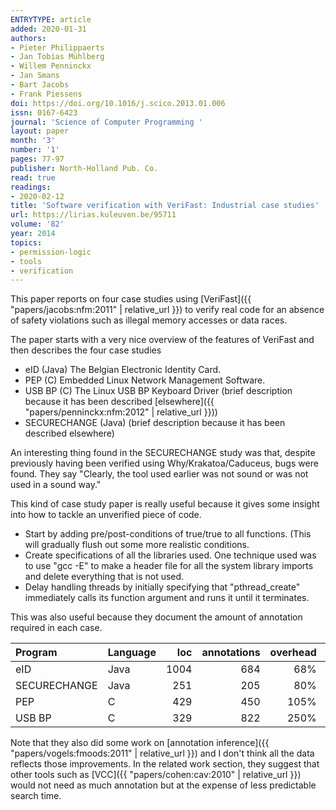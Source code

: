 ```yaml
---
ENTRYTYPE: article
added: 2020-01-31
authors:
- Pieter Philippaerts
- Jan Tobias Mühlberg
- Willem Penninckx
- Jan Smans
- Bart Jacobs
- Frank Piessens
doi: https://doi.org/10.1016/j.scico.2013.01.006
issn: 0167-6423
journal: 'Science of Computer Programming '
layout: paper
month: '3'
number: '1'
pages: 77-97
publisher: North-Holland Pub. Co.
read: true
readings:
- 2020-02-12
title: 'Software verification with VeriFast: Industrial case studies'
url: https://lirias.kuleuven.be/95711
volume: '82'
year: 2014
topics:
- permission-logic
- tools
- verification
---
```


This paper reports on four case studies using
[VeriFast]({{ "papers/jacobs:nfm:2011" | relative_url }})
to verify real code for an absence of safety violations
such as illegal memory accesses or data races.

The paper starts with a very nice overview of the features
of VeriFast and then describes the four case studies

- eID (Java)
  The Belgian Electronic Identity Card.
- PEP (C)
  Embedded Linux Network Management Software.
- USB BP (C)
  The Linux USB BP Keyboard Driver
  (brief description because it has been described
  [elsewhere]({{ "papers/penninckx:nfm:2012" | relative_url }}))
- SECURECHANGE (Java)
  (brief description because it has been described elsewhere)

An interesting thing found in the SECURECHANGE study was that,
despite previously having been verified using Why/Krakatoa/Caduceus,
bugs were found.
They say "Clearly, the tool used earlier was not sound or was not
used in a sound way."

This kind of case study paper is really useful because it gives some
insight into how to tackle an unverified piece of code.

- Start by adding pre/post-conditions of true/true to all functions.
  (This will gradually flush out some more realistic conditions.
- Create specifications of all the libraries used.
  One technique used was to use "gcc -E" to make a header file
  for all the system library imports and delete everything that
  is not used.
- Delay handling threads by initially specifying that
  "pthread_create" immediately calls its function argument
  and runs it until it terminates.

This was also useful because they document the amount of
annotation required in each case.

| Program      |  Language | loc   |  annotations | overhead | #bugs |
|:------------ | :-------- | ----: | -----------: | -------: | ----: |
| eID          |  Java     | 1004  | 684          | 68%      | 38    |
| SECURECHANGE |  Java     |  251  | 205          | 80%      | some  |
| PEP          |  C        |  429  | 450          | 105%     | 41    |
| USB BP       |  C        |  329  | 822          | 250%     | ?     |

Note that they also did some work on
[annotation inference]({{ "papers/vogels:fmoods:2011" | relative_url }})
and I don't think all the data reflects those improvements.
In the related work section, they suggest that other tools
such as
[VCC]({{ "papers/cohen:cav:2010" | relative_url }})
would not need as much annotation but at the expense of
less predictable search time.
